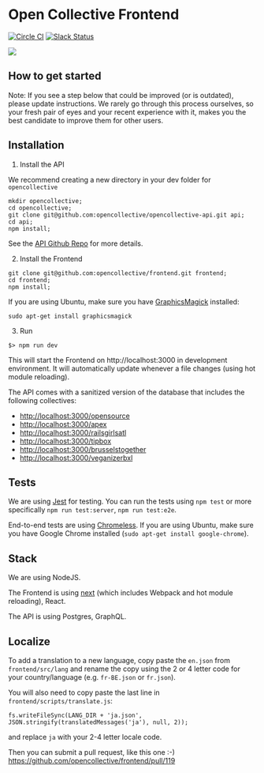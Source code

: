 # Open Collective Frontend

[![Circle CI](https://circleci.com/gh/opencollective/frontend/tree/master.svg?style=shield)](https://circleci.com/gh/opencollective/frontend/tree/master)
[![Slack Status](https://slack.opencollective.org/badge.svg)](https://slack.opencollective.org)

![](https://d.pr/i/MOS677+)

## How to get started

Note: If you see a step below that could be improved (or is outdated), please update instructions. We rarely go through this process ourselves, so your fresh pair of eyes and your recent experience with it, makes you the best candidate to improve them for other users.

## Installation

1. Install the API

We recommend creating a new directory in your dev folder for `opencollective`

```
mkdir opencollective;
cd opencollective;
git clone git@github.com:opencollective/opencollective-api.git api;
cd api;
npm install;
```

See the [API Github Repo](https://github.com/opencollective/opencollective-api) for more details.

2. Install the Frontend

```
git clone git@github.com:opencollective/frontend.git frontend;
cd frontend;
npm install;
```

If you are using Ubuntu, make sure you have [GraphicsMagick](http://www.graphicsmagick.org) installed:

```
sudo apt-get install graphicsmagick
```

3. Run

```
$> npm run dev
```

This will start the Frontend on http://localhost:3000 in development environment. It will automatically update whenever a file changes (using hot module reloading).

The API comes with a sanitized version of the database that includes the following collectives:
- [http://localhost:3000/opensource](http://localhost:3000/opensource)
- [http://localhost:3000/apex](http://localhost:3000/apex)
- [http://localhost:3000/railsgirlsatl](http://localhost:3000/railsgirlsatl)
- [http://localhost:3000/tipbox](http://localhost:3000/tipbox)
- [http://localhost:3000/brusselstogether](http://localhost:3000/brusselstogether)
- [http://localhost:3000/veganizerbxl](http://localhost:3000/veganizerbxl)

## Tests

We are using [Jest](https://facebook.github.io/jest/) for testing.
You can run the tests using `npm test` or more specifically `npm run test:server`, `npm run test:e2e`.

End-to-end tests are using [Chromeless](https://github.com/graphcool/chromeless). If you are using Ubuntu, make sure you have Google Chrome installed (`sudo apt-get install google-chrome`).

## Stack

We are using NodeJS.

The Frontend is using [next](https://zeit.co/next) (which includes Webpack and hot module reloading), React.

The API is using Postgres, GraphQL.

## Localize

To add a translation to a new language, copy paste the `en.json` from `frontend/src/lang` and rename the copy using the 2 or 4 letter code for your country/language (e.g. `fr-BE.json` or `fr.json`).

You will also need to copy paste the last line in `frontend/scripts/translate.js`:
```
fs.writeFileSync(LANG_DIR + 'ja.json', JSON.stringify(translatedMessages('ja'), null, 2));
```

and replace `ja` with your 2-4 letter locale code.

Then you can submit a pull request, like this one :-)
https://github.com/opencollective/frontend/pull/119
